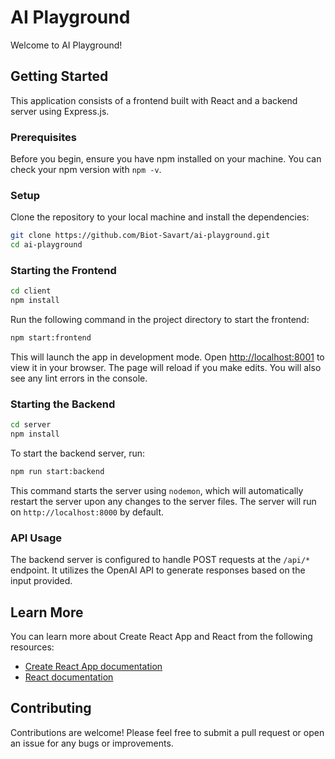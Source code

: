 # AI Playground

Welcome to AI Playground!

## Getting Started

This application consists of a frontend built with React and a backend server using Express.js.

### Prerequisites

Before you begin, ensure you have npm installed on your machine. You can check your npm version with `npm -v`.

### Setup

Clone the repository to your local machine and install the dependencies:

```bash
git clone https://github.com/Biot-Savart/ai-playground.git
cd ai-playground
```

### Starting the Frontend

```bash
cd client
npm install
```

Run the following command in the project directory to start the frontend:

```bash
npm start:frontend
```

This will launch the app in development mode. Open [http://localhost:8001](http://localhost:8001) to view it in your browser. The page will reload if you make edits. You will also see any lint errors in the console.

### Starting the Backend

```bash
cd server
npm install
```

To start the backend server, run:

```bash
npm run start:backend
```

This command starts the server using `nodemon`, which will automatically restart the server upon any changes to the server files. The server will run on `http://localhost:8000` by default.

### API Usage

The backend server is configured to handle POST requests at the `/api/*` endpoint. It utilizes the OpenAI API to generate responses based on the input provided.

## Learn More

You can learn more about Create React App and React from the following resources:

- [Create React App documentation](https://facebook.github.io/create-react-app/docs/getting-started)
- [React documentation](https://reactjs.org/)

## Contributing

Contributions are welcome! Please feel free to submit a pull request or open an issue for any bugs or improvements.
